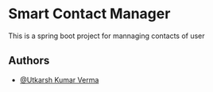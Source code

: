 
# Smart Contact Manager

This is a spring boot project for mannaging contacts of user 






## Authors

- [@Utkarsh Kumar Verma](https://github.com/Utkarshkverma)

